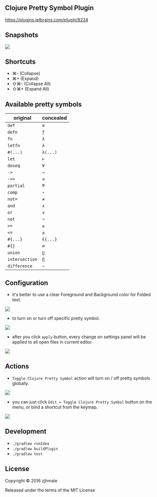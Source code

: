 ## Clojure Pretty Symbol Plugin

https://plugins.jetbrains.com/plugin/8224

## Snapshots

![](./pics/snapshot.gif)

## Shortcuts

* ⌘- (Collapse)
* ⌘+ (Expand)
* ⇧⌘- (Collapse All)
* ⇧⌘+ (Expand All)

## Available pretty symbols

| original | concealed |
|---|---|
| `def` | `≡` |
| `defn` | `ƒ` |
| `fn` | `λ` |
| `letfn` | `λ` |
| `#(...)` | `λ(...)` |
| `let` | `⊢` |
| `doseq` | `∀` |
| `->` | `→` |
| `->>` | `⇉` |
| `partial` | `Ƥ` |
| `comp` | `∘` |
| `not=` | `≠` |
| `and` | `∧` |
| `or` | `∨` |
| `not` | `¬` |
| `>=` | `≥` |
| `<=` | `≤` |
| `#{...}` | `∈{...}` |
| `#{}` | `∅` |
| `union` | `⋃` |
| `intersection` | `⋂` |
| `difference` | `−` |

## Configuration

* it's better to use a clear Foreground and Background color for Folded text.

![](./pics/configfold.png)

* to turn on or turn off specific pretty symbol.

![](./pics/settings.png)

* after you click `apply` button, every change on settings panel will be applied to all open files in current editor.

![](./pics/apply.gif)

## Actions

* `Toggle Clojure Pretty Symbol` action will turn on / off pretty symbols globally.

![](./pics/toggle.gif)

* you can just click `Edit > Toggle Clojure Pretty Symbol` button on the menu, or bind a shortcut from the keymap.

![](./pics/keymap.png)

## Development

* `./gradlew runIdea`
* `./gradlew buildPlugin`
* `./gradlew test`

## License

Copyright © 2016 zjhmale

Released under the terms of the MIT License

